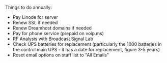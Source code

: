 Things to do annually:

-   Pay Linode for server
-   Renew SSL if needed
-   Renew Dreamhost domains if needed
-   Pay for phone service (prepaid on voip.ms)
-   RF Analysis with Broadcast Signal Lab
-   Check UPS batteries for replacement (particularly the 1000 batteries in the control main UPS - it has a date for replacement, figure 3-5 years)
-   Reset email options on staff list to "All Emails"
